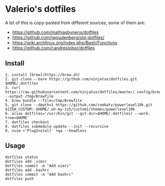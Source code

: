 # Valerio's dotfiles

A lot of this is copy-pasted from different sources, some of them are:

- https://github.com/mathiasbynens/dotfiles
- https://github.com/jwoudenberg/old-dotfiles/
- https://wiki.archlinux.org/index.php/Bash/Functions
- https://github.com/candreslobor/dotfiles

## Install

```
1. install [brew](https://brew.sh)
2. git clone --bare https://github.com/ninjatux/dotfiles.git $HOME/.dotfiles
3. curl https://raw.githubusercontent.com/ninjatux/dotfiles/master/.config/brew/Brewfile --output /tmp/Brewfile
4. brew bundle --file=/tmp/Brewfile
5. git clone --depth=1 https://github.com/romkatv/powerlevel10k.git ${ZSH_CUSTOM:-$HOME/.oh-my-zsh/custom}/themes/powerlevel10k
6. alias dotfiles='/usr/bin/git --git-dir=$HOME/.dotfiles/ --work-tree=$HOME'
7. dotfiles checkout
8. dotfiles submodule update --init --recursive
9. nvim +'PlugInstall' +qa --headless
```

## Usage

```
dotfiles status
dotfiles add .vimrc
dotfiles commit -m "Add vimrc"
dotfiles add .bashrc
dotfiles commit -m "Add bashrc"
dotfiles push
```
